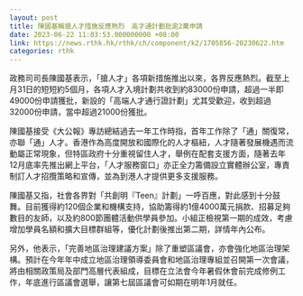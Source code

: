 ```yaml
---
layout: post
title: 陳國基稱搶人才措施反應熱烈　高才通計劃批逾2萬申請
date: 2023-06-22 11:03:53.000000000 +08:00
link: https://news.rthk.hk/rthk/ch/component/k2/1705856-20230622.htm
categories: rthk
---
```


政務司司長陳國基表示，「搶人才」各項新措施推出以來，各界反應熱烈。截至上月31日的短短約5個月，各項人才入境計劃共收到約83000份申請，超過一半即49000份申請獲批，新設的「高端人才通行證計劃」尤其受歡迎，收到超過32000份申請，當中超過21000份獲批。

陳國基接受《大公報》專訪總結過去一年工作時指，首年工作除了「通」關復常，亦聯「通」人才。香港作為高度開放和國際化的人才樞紐，人才隨著發展機遇而流動屬正常現象，但特區政府十分重視留住人才，舉例在配套支援方面，隨著去年12月底率先推出網上平台，「人才服務窗口」亦正全力籌備設立實體辦公室，專責制訂人才招攬策略和宣傳，並為到港人才提供更多支援服務。

陳國基又指，社會各界對「共創明『Teen』計劃」一呼百應，對此感到十分鼓舞。目前獲得約120個企業和機構支持，協助籌得約1億4000萬元捐款、招募足夠數目的友師，以及約800節團體活動供學員參加。小組正檢視第一期的成效，考慮增加學員名額和擴大目標群組等，優化計劃後推出第二期，詳情年內公布。

另外，他表示，「完善地區治理建議方案」除了重塑區議會，亦會強化地區治理架構。預計在今年年中成立地區治理領導委員會和地區治理專組並召開第一次會議，將由相關政策局及部門高層代表組成，目標在立法會今年暑假休會前完成修例工作，年底進行區議會選舉，讓第七屆區議會可如期在明年1月就任。
